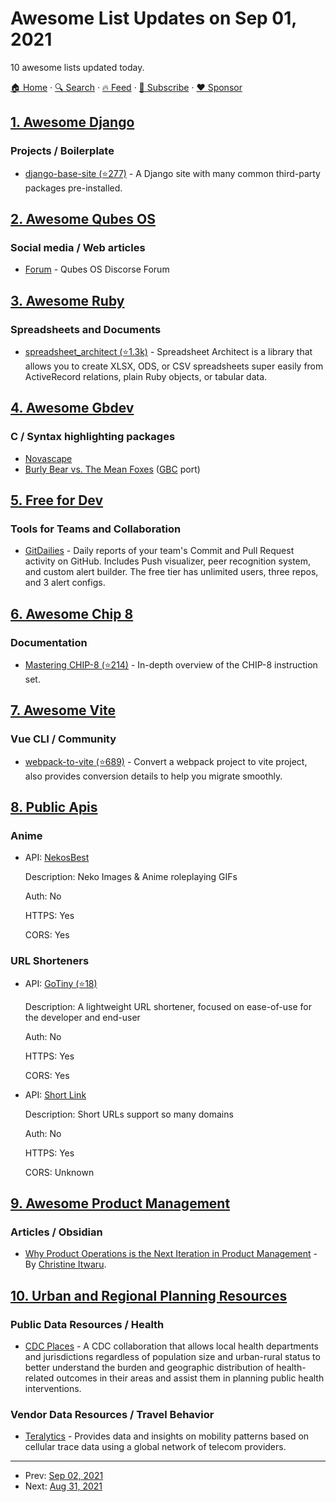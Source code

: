 # Awesome List Updates on Sep 01, 2021

10 awesome lists updated today.

[🏠 Home](/README.md) · [🔍 Search](https://www.trackawesomelist.com/search/) · [🔥 Feed](https://www.trackawesomelist.com/rss.xml) · [📮 Subscribe](https://trackawesomelist.us17.list-manage.com/subscribe?u=d2f0117aa829c83a63ec63c2f&id=36a103854c) · [❤️  Sponsor](https://github.com/sponsors/theowenyoung)



## [1. Awesome Django](/content/wsvincent/awesome-django/README.md)

### Projects / Boilerplate

*   [django-base-site (⭐277)](https://github.com/epicserve/django-base-site/) - A Django site with many common third-party packages pre-installed.

## [2. Awesome Qubes OS](/content/xn0px90/Awesome-Qubes-OS/README.md)

### Social media / Web articles

*   [Forum](https://forum.qubes-os.org/) - Qubes OS Discorse Forum

## [3. Awesome Ruby](/content/markets/awesome-ruby/README.md)

### Spreadsheets and Documents

*   [spreadsheet\_architect (⭐1.3k)](https://github.com/westonganger/spreadsheet_architect) - Spreadsheet Architect is a library that allows you to create XLSX, ODS, or CSV spreadsheets super easily from ActiveRecord relations, plain Ruby objects, or tabular data.

## [4. Awesome Gbdev](/content/gbdev/awesome-gbdev/README.md)

### C / Syntax highlighting packages

*   [Novascape](https://web.archive.org/web/20171002042716/http://ludumdare.com/compo/ludum-dare-34/?action=preview\&uid=6823)
*   [Burly Bear vs. The Mean Foxes](http://sebastianmihai.com/gameboy-burly-bear.html) ([GBC](http://sebastianmihai.com/gameboy-color-burly-bear.html) port)

## [5. Free for Dev](/content/ripienaar/free-for-dev/README.md)

### Tools for Teams and Collaboration

*   [GitDailies](https://gitdailies.com) - Daily reports of your team's Commit and Pull Request activity on GitHub. Includes Push visualizer, peer recognition system, and custom alert builder. The free tier has unlimited users, three repos, and 3 alert configs.

## [6. Awesome Chip 8](/content/tobiasvl/awesome-chip-8/README.md)

### Documentation

*   [Mastering CHIP-8 (⭐214)](https://github.com/mattmikolay/chip-8/wiki/Mastering-CHIP%E2%80%908) - In-depth overview of the CHIP-8 instruction set.

## [7. Awesome Vite](/content/vitejs/awesome-vite/README.md)

### Vue CLI / Community

*   [webpack-to-vite (⭐689)](https://github.com/originjs/webpack-to-vite) - Convert a webpack project to vite project, also provides conversion details to help you migrate smoothly.

## [8. Public Apis](/content/public-apis/public-apis/README.md)

### Anime

- API: [NekosBest](https://docs.nekos.best)

  Description: Neko Images & Anime roleplaying GIFs

  Auth: No

  HTTPS: Yes

  CORS: Yes



### URL Shorteners

- API: [GoTiny (⭐18)](https://github.com/robvanbakel/gotiny-api)

  Description: A lightweight URL shortener, focused on ease-of-use for the developer and end-user

  Auth: No

  HTTPS: Yes

  CORS: Yes


- API: [Short Link](https://github.com/FayasNoushad/Short-Link-API)

  Description: Short URLs support so many domains

  Auth: No

  HTTPS: Yes

  CORS: Unknown



## [9. Awesome Product Management](/content/dend/awesome-product-management/README.md)

### Articles / Obsidian

*   [Why Product Operations is the Next Iteration in Product Management](https://productcraft.com/perspectives/why-product-operations-is-the-next-iteration-in-product-management/) - By [Christine Itwaru](https://productschool.com/product-leaders/christine-itwaru).

## [10. Urban and Regional Planning Resources](/content/APA-Technology-Division/urban-and-regional-planning-resources/README.md)

### Public Data Resources / Health

*   [CDC Places](https://www.cdc.gov/places/index.html) - A CDC collaboration that allows local health departments and jurisdictions regardless of population size and urban-rural status to better understand the burden and geographic distribution of health-related outcomes in their areas and assist them in planning public health interventions.

### Vendor Data Resources / Travel Behavior

*   [Teralytics](https://www.teralytics.net/) - Provides data and insights on mobility patterns based on cellular trace data using a global network of telecom providers.

---

- Prev: [Sep 02, 2021](/content/2021/09/02/README.md)
- Next: [Aug 31, 2021](/content/2021/08/31/README.md)
